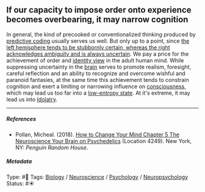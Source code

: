 ## If our capacity to impose order onto experience becomes overbearing, it may narrow cognition

In general, the kind of precooked or conventionalized thinking produced by [predictive coding](Predictive%20coding.md) usually serves us well. But only up to a point, since [the left hemisphere tends to be stubbornly certain, whereas the right acknowledges ambiguity and is always uncertain](The%20left%20hemisphere%20tends%20to%20be%20stubbornly%20certain,%20whereas%20the%20right%20acknowledges%20ambiguity%20and%20is%20always%20uncertain.md). We pay a price for the achievement of order and [identity view](Identity%20view.md) in the adult human mind. While suppressing uncertainty in the [brain](Brain.md) serves to promote realism, foresight, careful reflection and an ability to recognize and overcome wishful and paranoid fantasies, at the same time this achievement tends to constrain cognition and exert a limiting or narrowing influence on [consciousness](Consciousness.md), which may lead us too far into a [low-entropy state](Low-entropy%20state.md). At it's extreme, it may lead us into [Idolatry](Idolatry.md).

---

##### References

* Pollan, Micheal. (2018). [How to Change Your Mind Chapter 5 The Neuroscience Your Brain on Psychedelics](How%20to%20Change%20Your%20Mind%20Chapter%205%20The%20Neuroscience%20Your%20Brain%20on%20Psychedelics.md) (Location 4249). New York, NY: *Penguin Random House*. 

##### Metadata

Type: #🔴 
Tags: [Biology]() / [Neuroscience](Neuroscience.md) / [Psychology](Psychology.md) / [Neuropsychology](Neuropsychology.md) 
Status: #☀️ 
